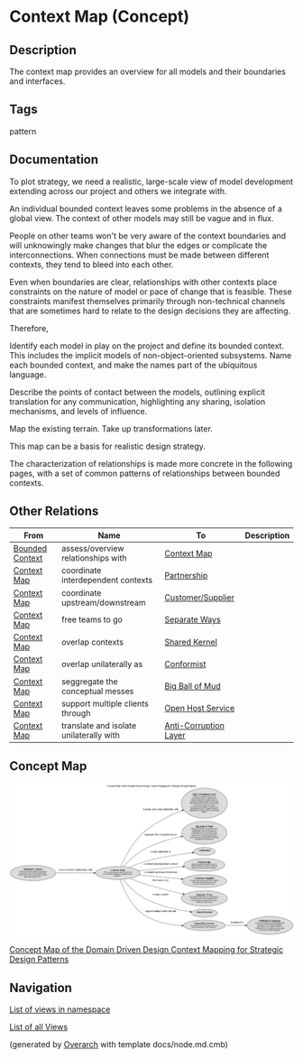 
# Context Map (Concept)
## Description
 The context map provides an overview for all models and their boundaries and
interfaces.


## Tags
pattern

## Documentation
To plot strategy, we need a realistic, large-scale view of model development
extending across our project and others we integrate with.

An individual bounded context leaves some problems in the absence of a global
view. The context of other models may still be vague and in flux.

People on other teams won't be very aware of the context boundaries and will
unknowingly make changes that blur the edges or complicate the
interconnections. When connections must be made between different contexts,
they tend to bleed into each other.

Even when boundaries are clear, relationships with other contexts place
constraints on the nature of model or pace of change that is feasible. These
constraints manifest themselves primarily through non-technical channels that
are sometimes hard to relate to the design decisions they are affecting.

Therefore,

Identify each model in play on the project and define its bounded context.
This includes the implicit models of non-object-oriented subsystems.
Name each bounded context, and make the names part of the ubiquitous language.

Describe the points of contact between the models, outlining explicit
translation for any communication, highlighting any sharing, isolation
mechanisms, and levels of influence.

Map the existing terrain. Take up transformations later.

This map can be a basis for realistic design strategy.

The characterization of relationships is made more concrete in the following
pages, with a set of common patterns of relationships between bounded contexts.
## Other Relations
| From | Name | To | Description |
|---|---|---|---|
| [Bounded Context](../../../software-development/domain-driven-design/modelling/c-bounded-context.md) | assess/overview relationships with | [Context Map](../../../software-development/domain-driven-design/context-mapping/c-context-map.md) |  |
| [Context Map](../../../software-development/domain-driven-design/context-mapping/c-context-map.md) | coordinate interdependent contexts | [Partnership](../../../software-development/domain-driven-design/context-mapping/c-partnership.md) |  |
| [Context Map](../../../software-development/domain-driven-design/context-mapping/c-context-map.md) | coordinate upstream/downstream | [Customer/Supplier](../../../software-development/domain-driven-design/context-mapping/c-customer-supplier.md) |  |
| [Context Map](../../../software-development/domain-driven-design/context-mapping/c-context-map.md) | free teams to go | [Separate Ways](../../../software-development/domain-driven-design/context-mapping/c-separate-ways.md) |  |
| [Context Map](../../../software-development/domain-driven-design/context-mapping/c-context-map.md) | overlap contexts | [Shared Kernel](../../../software-development/domain-driven-design/context-mapping/c-shared-kernel.md) |  |
| [Context Map](../../../software-development/domain-driven-design/context-mapping/c-context-map.md) | overlap unilaterally as | [Conformist](../../../software-development/domain-driven-design/context-mapping/c-conformist.md) |  |
| [Context Map](../../../software-development/domain-driven-design/context-mapping/c-context-map.md) | seggregate the conceptual messes | [Big Ball of Mud](../../../software-development/domain-driven-design/context-mapping/c-big-ball-of-mud.md) |  |
| [Context Map](../../../software-development/domain-driven-design/context-mapping/c-context-map.md) | support multiple clients through | [Open Host Service](../../../software-development/domain-driven-design/context-mapping/c-open-host-service.md) |  |
| [Context Map](../../../software-development/domain-driven-design/context-mapping/c-context-map.md) | translate and isolate unilaterally with | [Anti-Corruption Layer](../../../software-development/domain-driven-design/context-mapping/c-anti-corruption-layer.md) |  |

## Concept Map
![Concept Map of the Domain Driven Design Context Mapping for Strategic Design Patterns](../../../software-development/domain-driven-design/context-mapping/concept-view.png)

[Concept Map of the Domain Driven Design Context Mapping for Strategic Design Patterns](../../../software-development/domain-driven-design/context-mapping/concept-view.md)


## Navigation
[List of views in namespace](./views-in-namespace.md)

[List of all Views](../../../views.md)


(generated by [Overarch](https://github.com/soulspace-org/overarch) with template docs/node.md.cmb)
